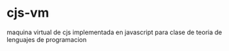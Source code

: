 # cjs-vm
 maquina virtual de cjs implementada en javascript para clase de teoria de lenguajes de programacion
 
